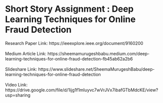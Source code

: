 # Short Story Assignment : Deep Learning Techniques for Online Fraud Detection

<p> Research Paper Link: https://ieeexplore.ieee.org/document/9160200 <br><br> 
Medium Article Link: https://sheemamurugeshbabu.medium.com/deep-learning-techniques-for-online-fraud-detection-fb45ab62a2b6 <br><br>
Slideshare Link: https://www.slideshare.net/SheemaMurugeshBabu/deep-learning-techniques-for-online-fraud-detection <br><br>
Video Link: https://drive.google.com/file/d/1ijg1f1mIuyvc7wVrJVx7ibafGTbMdcKE/view?usp=sharing </p>
